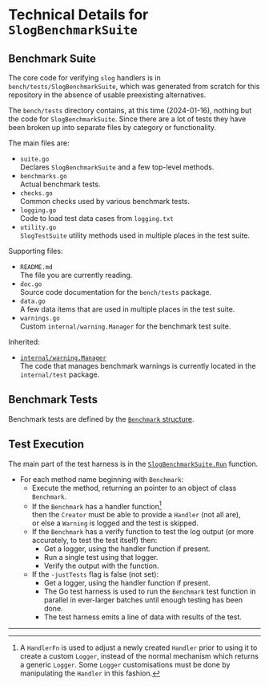 # Technical Details for `SlogBenchmarkSuite`

## Benchmark Suite

The core code for verifying `slog` handlers is in `bench/tests/SlogBenchmarkSuite`,
which was generated from scratch for this repository in the absence of
usable preexisting alternatives.

The `bench/tests` directory contains, at this time (2024-01-16),
nothing but the code for `SlogBenchmarkSuite`.
Since there are a lot of tests they have been broken up into separate files
by category or functionality.

The main files are:

* `suite.go`  
  Declares `SlogBenchmarkSuite` and a few top-level methods.
* `benchmarks.go`  
  Actual benchmark tests.
* `checks.go`  
  Common checks used by various benchmark tests.
* `logging.go`  
  Code to load test data cases from `logging.txt`
* `utility.go`  
  `SlogTestSuite` utility methods used in multiple places in the test suite.

Supporting files:

* `README.md`  
  The file you are currently reading.
* `doc.go`  
  Source code documentation for the `bench/tests` package.
* `data.go`  
  A few data items that are used in multiple places in the test suite.
* `warnings.go`  
  Custom `internal/warning.Manager` for the benchmark test suite.

Inherited:

* [`internal/warning.Manager`](https://github.com/madkins23/go-slog/blob/main/internal/warning/manager.go)  
  The code that manages benchmark warnings is currently located in the `internal/test` package.

## Benchmark Tests

Benchmark tests are defined by the
[`Benchmark` structure](https://pkg.go.dev/github.com/madkins23/go-slog/bench/tests#Benchmark).

## Test Execution

The main part of the test harness is in the
[`SlogBenchmarkSuite.Run`](https://github.com/madkins23/go-slog/blob/main/bench/tests/suite.go#:~:text=func%20Run) function.

* For each method name beginning with `Benchmark`:
  * Execute the method, returning an pointer to an object of class `Benchmark`.
  * If the `Benchmark` has a handler function[^1]  
    then the `Creator` must be able to provide a `Handler` (not all are),  
    or else a `Warning` is logged and the test is skipped.
  * If the `Benchmark` has a verify function to test the log output
    (or more accurately, to test the test itself) then:
    * Get a logger, using the handler function if present.
    * Run a single test using that logger.
    * Verify the output with the function.
  * If the `-justTests` flag is false (not set):
    * Get a logger, using the handler function if present.
    * The Go test harness is used to run the `Benchmark` test function
      in parallel in ever-larger batches until enough testing has been done.
    * The test harness emits a line of data with results of the test.

[//]: # (Remove the following --- if github footnotes are ever implemented in pkg.go.dev per https://github.com/golang/go/issues/65922)

---

[^1]: A `HandlerFn` is used to adjust a newly created `Handler`
      prior to using it to create a custom `Logger`,
      instead of the normal mechanism which returns a generic `Logger`.
      Some `Logger` customisations must be done by
      manipulating the `Handler` in this fashion.